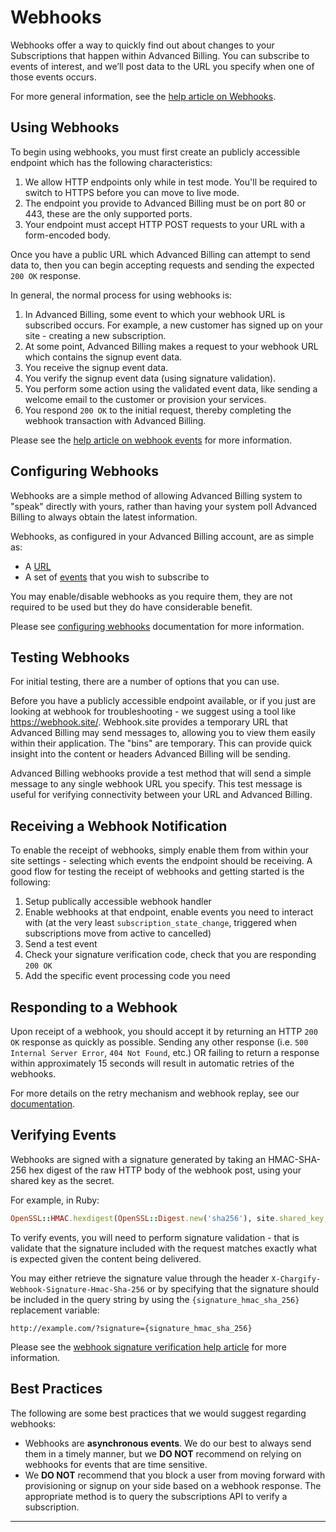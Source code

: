 # Webhooks

Webhooks offer a way to quickly find out about changes to your Subscriptions that happen within Advanced Billing. You can subscribe to events of interest, and we’ll post data to the URL you specify when one of those events occurs.

For more general information, see the [help article on Webhooks](https://maxio-chargify.zendesk.com/hc/en-us/articles/5405568068365-Webhooks-Introduction).

## Using Webhooks

To begin using webhooks, you must first create an publicly accessible endpoint which has the following characteristics:

1. We allow HTTP endpoints only while in test mode. You'll be required to switch to HTTPS before you can move to live mode.
2. The endpoint you provide to Advanced Billing must be on port 80 or 443, these are the only supported ports.
3. Your endpoint must accept HTTP POST requests to your URL with a form-encoded body.

Once you have a public URL which Advanced Billing can attempt to send data to, then you can begin accepting requests and sending the expected `200 OK` response.

In general, the normal process for using webhooks is:

1. In Advanced Billing, some event to which your webhook URL is subscribed occurs. For example, a new customer has signed up on your site - creating a new subscription.
2. At some point, Advanced Billing makes a request to your webhook URL which contains the signup event data.
3. You receive the signup event data.
4. You verify the signup event data (using signature validation).
5. You perform some action using the validated event data, like sending a welcome email to the customer or provision your services.
6. You respond `200 OK` to the initial request, thereby completing the webhook transaction with Advanced Billing.

Please see the [help article on webhook events](https://maxio-chargify.zendesk.com/hc/en-us/articles/5405357509645-Webhooks-Reference#events) for more information.

## Configuring Webhooks

Webhooks are a simple method of allowing Advanced Billing system to "speak" directly with yours, rather than having your system poll Advanced Billing to always obtain the latest information.

Webhooks, as configured in your Advanced Billing account, are as simple as:

- A [URL](https://en.wikipedia.org/wiki/Uniform_Resource_Locator)
- A set of [events](https://maxio-chargify.zendesk.com/hc/en-us/articles/5405357509645#events) that you wish to subscribe to

You may enable/disable webhooks as you require them, they are not required to be used but they do have considerable benefit.

Please see [configuring webhooks](https://maxio-chargify.zendesk.com/hc/en-us/articles/5405357509645#configuring-webhooks) documentation for more information.

## Testing Webhooks

For initial testing, there are a number of options that you can use.

Before you have a publicly accessible endpoint available, or if you just are looking at webhook for troubleshooting - we suggest using a tool like https://webhook.site/. Webhook.site provides a temporary URL that Advanced Billing may send messages to, allowing you to view them easily within their application. The "bins" are temporary. This can provide quick insight into the content or headers Advanced Billing will be sending.

Advanced Billing webhooks provide a test method that will send a simple message to any single webhook URL you specify. This test message is useful for verifying connectivity between your URL and Advanced Billing.

## Receiving a Webhook Notification

To enable the receipt of webhooks, simply enable them from within your site settings - selecting which events the endpoint should be receiving. A good flow for testing the receipt of webhooks and getting started is the following:

1. Setup publically accessible webhook handler
2. Enable webhooks at that endpoint, enable events you need to interact with (at the very least `subscription_state_change`, triggered when subscriptions move from active to cancelled)
3. Send a test event
4. Check your signature verification code, check that you are responding `200 OK`
5. Add the specific event processing code you need

## Responding to a Webhook

Upon receipt of a webhook, you should accept it by returning an HTTP `200 OK` response as quickly as possible. Sending any other response (i.e. `500 Internal Server Error`, `404 Not Found`, etc.) OR failing to return a response within approximately 15 seconds will result in automatic retries of the webhooks.

For more details on the retry mechanism and webhook replay, see our [documentation](https://maxio-chargify.zendesk.com/hc/en-us/articles/5405357509645#webhook-acknowledgement-and-automatic-retries).

## Verifying Events

Webhooks are signed with a signature generated by taking an HMAC-SHA-256 hex digest of the raw HTTP body of the webhook post, using your shared key as the secret.

For example, in Ruby:

```ruby
OpenSSL::HMAC.hexdigest(OpenSSL::Digest.new('sha256'), site.shared_key, webhook.body)
```

To verify events, you will need to perform signature validation - that is validate that the signature included with the request matches exactly what is expected given the content being delivered.

You may either retrieve the signature value through the header `X-Chargify-Webhook-Signature-Hmac-Sha-256` or by specifying that the signature should be included in the query string by using the `{signature_hmac_sha_256} `replacement variable:

```http
http://example.com/?signature={signature_hmac_sha_256}
```

Please see the [webhook signature verification help article](https://maxio-chargify.zendesk.com/hc/en-us/articles/5405357509645-Webhooks-Reference#webhook-verification) for more information.

## Best Practices

The following are some best practices that we would suggest regarding webhooks:

- Webhooks are **asynchronous events**. We do our best to always send them in a timely manner, but we **DO NOT** recommend on relying on webhooks for events that are time sensitive.
- We **DO NOT** recommend that you block a user from moving forward with provisioning or signup on your side based on a webhook response. The appropriate method is to query the subscriptions API to verify a subscription.

---
